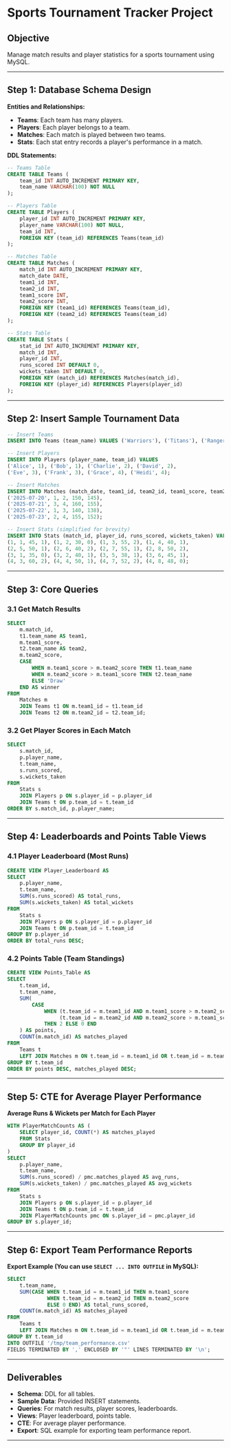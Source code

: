 # Sports Tournament Tracker Project

## Objective
Manage match results and player statistics for a sports tournament using MySQL.

---

## Step 1: Database Schema Design

**Entities and Relationships:**
- **Teams**: Each team has many players.
- **Players**: Each player belongs to a team.
- **Matches**: Each match is played between two teams.
- **Stats**: Each stat entry records a player's performance in a match.

**DDL Statements:**

```sql
-- Teams Table
CREATE TABLE Teams (
    team_id INT AUTO_INCREMENT PRIMARY KEY,
    team_name VARCHAR(100) NOT NULL
);

-- Players Table
CREATE TABLE Players (
    player_id INT AUTO_INCREMENT PRIMARY KEY,
    player_name VARCHAR(100) NOT NULL,
    team_id INT,
    FOREIGN KEY (team_id) REFERENCES Teams(team_id)
);

-- Matches Table
CREATE TABLE Matches (
    match_id INT AUTO_INCREMENT PRIMARY KEY,
    match_date DATE,
    team1_id INT,
    team2_id INT,
    team1_score INT,
    team2_score INT,
    FOREIGN KEY (team1_id) REFERENCES Teams(team_id),
    FOREIGN KEY (team2_id) REFERENCES Teams(team_id)
);

-- Stats Table
CREATE TABLE Stats (
    stat_id INT AUTO_INCREMENT PRIMARY KEY,
    match_id INT,
    player_id INT,
    runs_scored INT DEFAULT 0,
    wickets_taken INT DEFAULT 0,
    FOREIGN KEY (match_id) REFERENCES Matches(match_id),
    FOREIGN KEY (player_id) REFERENCES Players(player_id)
);
```

---

## Step 2: Insert Sample Tournament Data

```sql
-- Insert Teams
INSERT INTO Teams (team_name) VALUES ('Warriors'), ('Titans'), ('Rangers'), ('Falcons');

-- Insert Players
INSERT INTO Players (player_name, team_id) VALUES
('Alice', 1), ('Bob', 1), ('Charlie', 2), ('David', 2),
('Eve', 3), ('Frank', 3), ('Grace', 4), ('Heidi', 4);

-- Insert Matches
INSERT INTO Matches (match_date, team1_id, team2_id, team1_score, team2_score) VALUES
('2025-07-20', 1, 2, 150, 145),
('2025-07-21', 3, 4, 160, 155),
('2025-07-22', 1, 3, 140, 138),
('2025-07-23', 2, 4, 155, 152);

-- Insert Stats (simplified for brevity)
INSERT INTO Stats (match_id, player_id, runs_scored, wickets_taken) VALUES
(1, 1, 45, 1), (1, 2, 30, 0), (1, 3, 55, 2), (1, 4, 40, 1),
(2, 5, 50, 1), (2, 6, 40, 2), (2, 7, 55, 1), (2, 8, 50, 2),
(3, 1, 35, 0), (3, 2, 40, 1), (3, 5, 38, 1), (3, 6, 45, 1),
(4, 3, 60, 2), (4, 4, 50, 1), (4, 7, 52, 2), (4, 8, 48, 0);
```

---

## Step 3: Core Queries

### 3.1 Get Match Results

```sql
SELECT
    m.match_id,
    t1.team_name AS team1,
    m.team1_score,
    t2.team_name AS team2,
    m.team2_score,
    CASE 
        WHEN m.team1_score > m.team2_score THEN t1.team_name
        WHEN m.team2_score > m.team1_score THEN t2.team_name
        ELSE 'Draw'
    END AS winner
FROM
    Matches m
    JOIN Teams t1 ON m.team1_id = t1.team_id
    JOIN Teams t2 ON m.team2_id = t2.team_id;
```

### 3.2 Get Player Scores in Each Match

```sql
SELECT
    s.match_id,
    p.player_name,
    t.team_name,
    s.runs_scored,
    s.wickets_taken
FROM
    Stats s
    JOIN Players p ON s.player_id = p.player_id
    JOIN Teams t ON p.team_id = t.team_id
ORDER BY s.match_id, p.player_name;
```

---

## Step 4: Leaderboards and Points Table Views

### 4.1 Player Leaderboard (Most Runs)

```sql
CREATE VIEW Player_Leaderboard AS
SELECT
    p.player_name,
    t.team_name,
    SUM(s.runs_scored) AS total_runs,
    SUM(s.wickets_taken) AS total_wickets
FROM
    Stats s
    JOIN Players p ON s.player_id = p.player_id
    JOIN Teams t ON p.team_id = t.team_id
GROUP BY p.player_id
ORDER BY total_runs DESC;
```

### 4.2 Points Table (Team Standings)

```sql
CREATE VIEW Points_Table AS
SELECT
    t.team_id,
    t.team_name,
    SUM(
        CASE
            WHEN (t.team_id = m.team1_id AND m.team1_score > m.team2_score) OR 
                 (t.team_id = m.team2_id AND m.team2_score > m.team1_score)
            THEN 2 ELSE 0 END
    ) AS points,
    COUNT(m.match_id) AS matches_played
FROM
    Teams t
    LEFT JOIN Matches m ON t.team_id = m.team1_id OR t.team_id = m.team2_id
GROUP BY t.team_id
ORDER BY points DESC, matches_played DESC;
```

---

## Step 5: CTE for Average Player Performance

**Average Runs & Wickets per Match for Each Player**

```sql
WITH PlayerMatchCounts AS (
    SELECT player_id, COUNT(*) AS matches_played
    FROM Stats
    GROUP BY player_id
)
SELECT
    p.player_name,
    t.team_name,
    SUM(s.runs_scored) / pmc.matches_played AS avg_runs,
    SUM(s.wickets_taken) / pmc.matches_played AS avg_wickets
FROM
    Stats s
    JOIN Players p ON s.player_id = p.player_id
    JOIN Teams t ON p.team_id = t.team_id
    JOIN PlayerMatchCounts pmc ON s.player_id = pmc.player_id
GROUP BY s.player_id;
```

---

## Step 6: Export Team Performance Reports

**Export Example (You can use `SELECT ... INTO OUTFILE` in MySQL):**

```sql
SELECT
    t.team_name,
    SUM(CASE WHEN t.team_id = m.team1_id THEN m.team1_score
             WHEN t.team_id = m.team2_id THEN m.team2_score
             ELSE 0 END) AS total_runs_scored,
    COUNT(m.match_id) AS matches_played
FROM
    Teams t
    LEFT JOIN Matches m ON t.team_id = m.team1_id OR t.team_id = m.team2_id
GROUP BY t.team_id
INTO OUTFILE '/tmp/team_performance.csv'
FIELDS TERMINATED BY ',' ENCLOSED BY '"' LINES TERMINATED BY '\n';
```

---

## Deliverables

- **Schema**: DDL for all tables.
- **Sample Data**: Provided INSERT statements.
- **Queries**: For match results, player scores, leaderboards.
- **Views**: Player leaderboard, points table.
- **CTE**: For average player performance.
- **Export**: SQL example for exporting team performance report.

---

